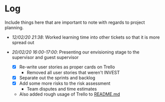 # Log

Include things here that are important to note with regards to project planning.

- *12/02/20 21:38*: Worked learning time into other tickets so that it is more spread out

- *20/02/20 16:00-17:00*: Presenting our envisioning stage to the supervisor and guest supervisor
  - [x] Re-write user stories as proper cards on Trello
    - Removed all user stories that weren't INVEST
  - [x] Separate out the sprints and backlog
  - [x] Add some more risks to the risk assessment
    - Team disputes and time estimates
  - Also added rough usage of Trello to [README.md](README.md) 
